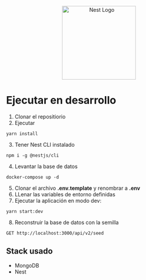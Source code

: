 <p align="center">
  <a href="http://nestjs.com/" target="blank"><img src="https://nestjs.com/img/logo-small.svg" width="200" alt="Nest Logo" /></a>
</p>

# Ejecutar en desarrollo

1. Clonar el repositiorio
2. Ejecutar
```
yarn install
```
3. Tener Nest CLI instalado
```
npm i -g @nestjs/cli
```
4. Levantar la base de datos
```
docker-compose up -d
```
5. Clonar el archivo __.env.template__ y renombrar a __.env__
6. LLenar las variables de entorno definidas
7. Ejecutar la aplicación en modo dev:
```
yarn start:dev
```
8. Reconstruir la base de datos con la semilla
```
GET http://localhost:3000/api/v2/seed
```


## Stack usado
* MongoDB
* Nest